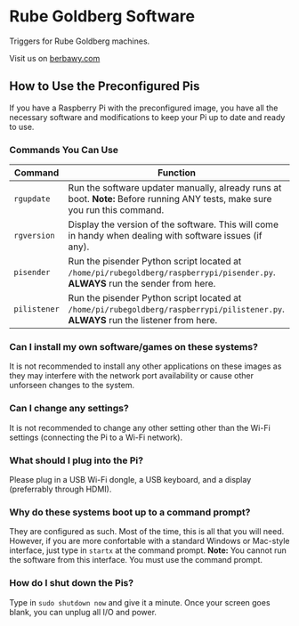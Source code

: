 # Rube Goldberg Software
Triggers for Rube Goldberg machines.


Visit us on [berbawy.com](http://berbawy.com/makers)

## How to Use the Preconfigured Pis
If you have a Raspberry Pi with the preconfigured image, you have all the necessary software and modifications to keep your Pi up to date and ready to use.
### Commands You Can Use
| Command |            Function           |
|---------|-------------------------------|
| `rgupdate` | Run the software updater manually, already runs at boot. **Note:** Before running ANY tests, make sure you run this command. |
| `rgversion` | Display the version of the software. This will come in handy when dealing with software issues (if any).|
| `pisender` | Run the pisender Python script located at `/home/pi/rubegoldberg/raspberrypi/pisender.py`. **ALWAYS** run the sender from here. |
| `pilistener` | Run the pisender Python script located at `/home/pi/rubegoldberg/raspberrypi/pilistener.py`. **ALWAYS** run the listener from here. |
### Can I install my own software/games on these systems?
It is not recommended to install any other applications on these images as they may interfere with the network port availability or cause other unforseen changes to the system.
### Can I change any settings?
It is not recommended to change any other setting other than the Wi-Fi settings (connecting the Pi to a Wi-Fi network).
### What should I plug into the Pi?
Please plug in a USB Wi-Fi dongle, a USB keyboard, and a display (preferrably through HDMI).
### Why do these systems boot up to a command prompt?
They are configured as such. Most of the time, this is all that you will need. However, if you are more confortable with a standard Windows or Mac-style interface, just type in `startx` at the command prompt.
**Note:** You cannot run the software from this interface. You must use the command prompt.
### How do I shut down the Pis?
Type in `sudo shutdown now` and give it a minute. Once your screen goes blank, you can unplug all I/O and power.
